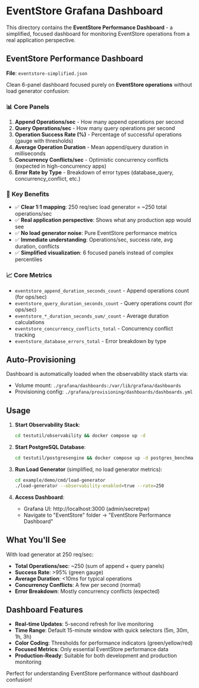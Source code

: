 # EventStore Grafana Dashboard  

This directory contains the **EventStore Performance Dashboard** - a simplified, focused dashboard for monitoring EventStore operations from a real application perspective.

## EventStore Performance Dashboard
**File**: `eventstore-simplified.json`

Clean 6-panel dashboard focused purely on **EventStore operations** without load generator confusion:

### 📊 **Core Panels**
1. **Append Operations/sec** - How many append operations per second  
2. **Query Operations/sec** - How many query operations per second
3. **Operation Success Rate (%)** - Percentage of successful operations (gauge with thresholds)
4. **Average Operation Duration** - Mean append/query duration in milliseconds  
5. **Concurrency Conflicts/sec** - Optimistic concurrency conflicts (expected in high-concurrency apps)
6. **Error Rate by Type** - Breakdown of error types (database_query, concurrency_conflict, etc.)

### 🎯 **Key Benefits**
- ✅ **Clear 1:1 mapping**: 250 req/sec load generator = ~250 total operations/sec
- ✅ **Real application perspective**: Shows what any production app would see  
- ✅ **No load generator noise**: Pure EventStore performance metrics
- ✅ **Immediate understanding**: Operations/sec, success rate, avg duration, conflicts
- ✅ **Simplified visualization**: 6 focused panels instead of complex percentiles

### 📈 **Core Metrics**
- `eventstore_append_duration_seconds_count` - Append operations count (for ops/sec)
- `eventstore_query_duration_seconds_count` - Query operations count (for ops/sec)  
- `eventstore_*_duration_seconds_sum/_count` - Average duration calculations
- `eventstore_concurrency_conflicts_total` - Concurrency conflict tracking
- `eventstore_database_errors_total` - Error breakdown by type

## Auto-Provisioning

Dashboard is automatically loaded when the observability stack starts via:
- Volume mount: `./grafana/dashboards:/var/lib/grafana/dashboards`
- Provisioning config: `./grafana/provisioning/dashboards/dashboards.yml`

## Usage

1. **Start Observability Stack**: 
   ```bash
   cd testutil/observability && docker compose up -d
   ```

2. **Start PostgreSQL Database**:
   ```bash
   cd testutil/postgresengine && docker compose up -d postgres_benchmark
   ```

3. **Run Load Generator** (simplified, no load generator metrics):
   ```bash
   cd example/demo/cmd/load-generator
   ./load-generator --observability-enabled=true --rate=250
   ```

4. **Access Dashboard**:
   - Grafana UI: http://localhost:3000 (admin/secretpw)
   - Navigate to "EventStore" folder → "EventStore Performance Dashboard"

## What You'll See

With load generator at 250 req/sec:
- **Total Operations/sec**: ~250 (sum of append + query panels)
- **Success Rate**: >95% (green gauge)
- **Average Duration**: <10ms for typical operations  
- **Concurrency Conflicts**: A few per second (normal)
- **Error Breakdown**: Mostly concurrency conflicts (expected)

## Dashboard Features

- **Real-time Updates**: 5-second refresh for live monitoring
- **Time Range**: Default 15-minute window with quick selectors (5m, 30m, 1h, 3h)
- **Color Coding**: Thresholds for performance indicators (green/yellow/red)
- **Focused Metrics**: Only essential EventStore performance data
- **Production-Ready**: Suitable for both development and production monitoring

Perfect for understanding EventStore performance without dashboard confusion!